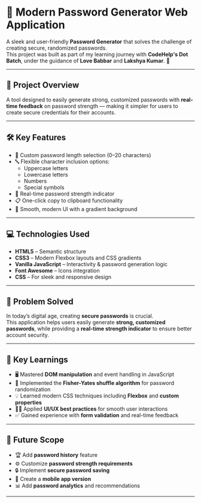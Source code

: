 # 🔐 Modern Password Generator Web Application

A sleek and user-friendly **Password Generator** that solves the challenge of creating secure, randomized passwords.  
This project was built as part of my learning journey with **CodeHelp's Dot Batch**, under the guidance of **Love Babbar** and **Lakshya Kumar**. 🚀

---

## 📌 Project Overview
A tool designed to easily generate strong, customized passwords with **real-time feedback** on password strength — making it simpler for users to create secure credentials for their accounts.  

---

## 🛠️ Key Features
- 📝 Custom password length selection (0–20 characters)  
- 🔤 Flexible character inclusion options:  
  - Uppercase letters  
  - Lowercase letters  
  - Numbers  
  - Special symbols  
- 💪 Real-time password strength indicator  
- 📋 One-click copy to clipboard functionality  
- 🎨 Smooth, modern UI with a gradient background  

---

## 💻 Technologies Used
- **HTML5** – Semantic structure  
- **CSS3** – Modern Flexbox layouts and CSS gradients  
- **Vanilla JavaScript** – Interactivity & password generation logic  
- **Font Awesome** – Icons integration  
- **CSS** – For sleek and responsive design  

---

## 🎯 Problem Solved
In today’s digital age, creating **secure passwords** is crucial.  
This application helps users easily generate **strong, customized passwords**, while providing a **real-time strength indicator** to ensure better account security.  

---

## 🌟 Key Learnings
- 🖥️ Mastered **DOM manipulation** and event handling in JavaScript  
- 🔀 Implemented the **Fisher-Yates shuffle algorithm** for password randomization  
- 💡 Learned modern CSS techniques including **Flexbox** and **custom properties**  
- 🧑‍💻 Applied **UI/UX best practices** for smooth user interactions  
- ✅ Gained experience with **form validation** and real-time feedback  

---

## 🚀 Future Scope
- 🏆 Add **password history** feature  
- ⚙️ Customize **password strength requirements**  
- 🔒 Implement **secure password saving**  
- 📱 Create a **mobile app version**  
- 📊 Add **password analytics** and recommendations  

---
